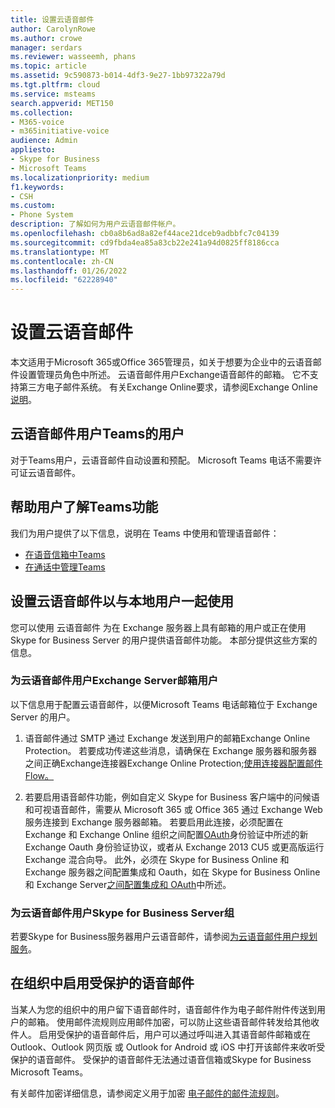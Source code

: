 ```yaml
---
title: 设置云语音邮件
author: CarolynRowe
ms.author: crowe
manager: serdars
ms.reviewer: wasseemh, phans
ms.topic: article
ms.assetid: 9c590873-b014-4df3-9e27-1bb97322a79d
ms.tgt.pltfrm: cloud
ms.service: msteams
search.appverid: MET150
ms.collection:
- M365-voice
- m365initiative-voice
audience: Admin
appliesto:
- Skype for Business
- Microsoft Teams
ms.localizationpriority: medium
f1.keywords:
- CSH
ms.custom:
- Phone System
description: 了解如何为用户云语音邮件帐户。
ms.openlocfilehash: cb0a8b6ad8a82ef44ace21dceb9adbbfc7c04139
ms.sourcegitcommit: cd9fbda4ea85a83cb22e241a94d0825ff8186cca
ms.translationtype: MT
ms.contentlocale: zh-CN
ms.lasthandoff: 01/26/2022
ms.locfileid: "62228940"
---
```

# <a name="set-up-cloud-voicemail"></a>设置云语音邮件

本文适用于Microsoft 365或Office 365管理员，如关于想要为企业中的云语音邮件设置管理员角色中所述[](/microsoft-365/admin/add-users/about-admin-roles)。 云语音邮件用户Exchange语音邮件的邮箱。 它不支持第三方电子邮件系统。 有关Exchange Online要求，请参阅Exchange Online[说明](/office365/servicedescriptions/exchange-online-service-description/exchange-online-service-description#features-available-to-all-plans)。

## <a name="cloud-voicemail-for-teams-users"></a>云语音邮件用户Teams的用户

对于Teams用户，云语音邮件自动设置和预配。 Microsoft Teams 电话不需要许可证云语音邮件。

## <a name="help-your-users-learn-teams-voicemail-features"></a>帮助用户了解Teams功能

我们为用户提供了以下信息，说明在 Teams 中使用和管理语音邮件：

- [在语音信箱中Teams](https://support.microsoft.com/office/check-your-voicemail-in-teams-f8d568ce-7329-4fe2-a6a2-325ec2e2b419)
- [在通话中管理Teams](https://support.microsoft.com/office/manage-your-call-settings-in-teams-456cb611-3477-496f-b31a-6ab752a7595f)

## <a name="setting-up-cloud-voicemail-to-work-with-on-premises-users"></a>设置云语音邮件以与本地用户一起使用

您可以使用 云语音邮件 为在 Exchange 服务器上具有邮箱的用户或正在使用 Skype for Business Server 的用户提供语音邮件功能。 本部分提供这些方案的信息。 

### <a name="set-up-cloud-voicemail-for-exchange-server-mailbox-users"></a>为云语音邮件用户Exchange Server邮箱用户

以下信息用于配置云语音邮件，以便Microsoft Teams 电话邮箱位于 Exchange Server 的用户。

1. 语音邮件通过 SMTP 通过 Exchange 发送到用户的邮箱Exchange Online Protection。 若要成功传递这些消息，请确保在 Exchange 服务器和服务器之间正确Exchange连接器Exchange Online Protection;[使用连接器配置邮件Flow。](/exchange/mail-flow-best-practices/use-connectors-to-configure-mail-flow/use-connectors-to-configure-mail-flow)

2. 若要启用语音邮件功能，例如自定义 Skype for Business 客户端中的问候语和可视语音邮件，需要从 Microsoft 365 或 Office 365 通过 Exchange Web 服务连接到 Exchange 服务器邮箱。 若要启用此连接，必须配置在 Exchange 和 Exchange Online 组织之间配置[OAuth](/exchange/configure-oauth-authentication-between-exchange-and-exchange-online-organizations-exchange-2013-help)身份验证中所述的新 Exchange Oauth 身份验证协议，或者从 Exchange 2013 CU5 或更高版运行 Exchange 混合向导。 此外，必须在 Skype for Business Online 和 Exchange 服务器之间配置集成和 Oauth，如在 Skype for Business Online 和 Exchange Server[之间配置集成和 OAuth](/skypeforbusiness/deploy/integrate-with-exchange-server/oauth-with-online-and-on-premises)中所述。

### <a name="set-up-cloud-voicemail-for-skype-for-business-server-users"></a>为云语音邮件用户Skype for Business Server组

若要Skype for Business服务器用户云语音邮件，请参阅[为云语音邮件用户规划服务](/skypeforbusiness/hybrid/plan-cloud-voicemail)。

## <a name="enabling-protected-voicemail-in-your-organization"></a>在组织中启用受保护的语音邮件

当某人为您的组织中的用户留下语音邮件时，语音邮件作为电子邮件附件传送到用户的邮箱。 使用邮件流规则应用邮件加密，可以防止这些语音邮件转发给其他收件人。 启用受保护的语音邮件后，用户可以通过呼叫进入其语音邮件邮箱或在 Outlook、Outlook 网页版 或 Outlook for Android 或 iOS 中打开该邮件来收听受保护的语音邮件。 受保护的语音邮件无法通过语音信箱或Skype for Business Microsoft Teams。

有关邮件加密详细信息，请参阅定义用于加密 [电子邮件的邮件流规则](/microsoft-365/compliance/define-mail-flow-rules-to-encrypt-email)。

